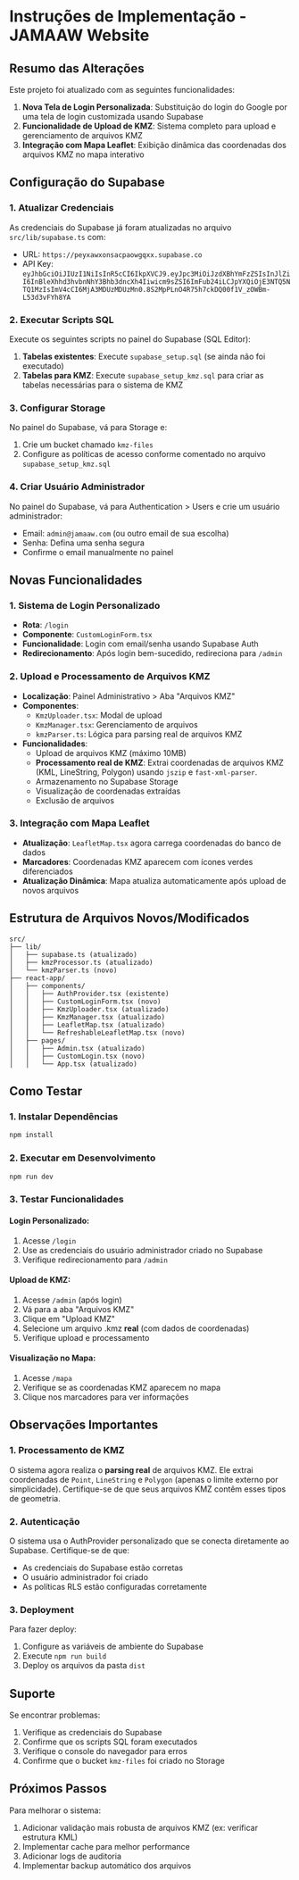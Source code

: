 # Instruções de Implementação - JAMAAW Website

## Resumo das Alterações

Este projeto foi atualizado com as seguintes funcionalidades:

1. **Nova Tela de Login Personalizada**: Substituição do login do Google por uma tela de login customizada usando Supabase
2. **Funcionalidade de Upload de KMZ**: Sistema completo para upload e gerenciamento de arquivos KMZ
3. **Integração com Mapa Leaflet**: Exibição dinâmica das coordenadas dos arquivos KMZ no mapa interativo

## Configuração do Supabase

### 1. Atualizar Credenciais
As credenciais do Supabase já foram atualizadas no arquivo `src/lib/supabase.ts` com:
- URL: `https://peyxawxonsacpaowgqxx.supabase.co`
- API Key: `eyJhbGciOiJIUzI1NiIsInR5cCI6IkpXVCJ9.eyJpc3MiOiJzdXBhYmFzZSIsInJlZiI6InBleXhhd3hvbnNhY3Bhb3dncXh4Iiwicm9sZSI6ImFub24iLCJpYXQiOjE3NTQ5NTQ1MzIsImV4cCI6MjA3MDUzMDUzMn0.8S2MpPLnO4R75h7ckDQ00f1V_zOWBm-L53d3vFYh8YA`

### 2. Executar Scripts SQL
Execute os seguintes scripts no painel do Supabase (SQL Editor):

1. **Tabelas existentes**: Execute `supabase_setup.sql` (se ainda não foi executado)
2. **Tabelas para KMZ**: Execute `supabase_setup_kmz.sql` para criar as tabelas necessárias para o sistema de KMZ

### 3. Configurar Storage
No painel do Supabase, vá para Storage e:
1. Crie um bucket chamado `kmz-files`
2. Configure as políticas de acesso conforme comentado no arquivo `supabase_setup_kmz.sql`

### 4. Criar Usuário Administrador
No painel do Supabase, vá para Authentication > Users e crie um usuário administrador:
- Email: `admin@jamaaw.com` (ou outro email de sua escolha)
- Senha: Defina uma senha segura
- Confirme o email manualmente no painel

## Novas Funcionalidades

### 1. Sistema de Login Personalizado
- **Rota**: `/login`
- **Componente**: `CustomLoginForm.tsx`
- **Funcionalidade**: Login com email/senha usando Supabase Auth
- **Redirecionamento**: Após login bem-sucedido, redireciona para `/admin`

### 2. Upload e Processamento de Arquivos KMZ
- **Localização**: Painel Administrativo > Aba "Arquivos KMZ"
- **Componentes**: 
  - `KmzUploader.tsx`: Modal de upload
  - `KmzManager.tsx`: Gerenciamento de arquivos
  - `kmzParser.ts`: Lógica para parsing real de arquivos KMZ
- **Funcionalidades**:
  - Upload de arquivos KMZ (máximo 10MB)
  - **Processamento real de KMZ**: Extrai coordenadas de arquivos KMZ (KML, LineString, Polygon) usando `jszip` e `fast-xml-parser`.
  - Armazenamento no Supabase Storage
  - Visualização de coordenadas extraídas
  - Exclusão de arquivos

### 3. Integração com Mapa Leaflet
- **Atualização**: `LeafletMap.tsx` agora carrega coordenadas do banco de dados
- **Marcadores**: Coordenadas KMZ aparecem com ícones verdes diferenciados
- **Atualização Dinâmica**: Mapa atualiza automaticamente após upload de novos arquivos

## Estrutura de Arquivos Novos/Modificados

```
src/
├── lib/
│   ├── supabase.ts (atualizado)
│   ├── kmzProcessor.ts (atualizado)
│   └── kmzParser.ts (novo)
├── react-app/
│   ├── components/
│   │   ├── AuthProvider.tsx (existente)
│   │   ├── CustomLoginForm.tsx (novo)
│   │   ├── KmzUploader.tsx (atualizado)
│   │   ├── KmzManager.tsx (atualizado)
│   │   ├── LeafletMap.tsx (atualizado)
│   │   └── RefreshableLeafletMap.tsx (novo)
│   ├── pages/
│   │   ├── Admin.tsx (atualizado)
│   │   ├── CustomLogin.tsx (novo)
│   │   └── App.tsx (atualizado)
```

## Como Testar

### 1. Instalar Dependências
```bash
npm install
```

### 2. Executar em Desenvolvimento
```bash
npm run dev
```

### 3. Testar Funcionalidades

#### Login Personalizado:
1. Acesse `/login`
2. Use as credenciais do usuário administrador criado no Supabase
3. Verifique redirecionamento para `/admin`

#### Upload de KMZ:
1. Acesse `/admin` (após login)
2. Vá para a aba "Arquivos KMZ"
3. Clique em "Upload KMZ"
4. Selecione um arquivo .kmz **real** (com dados de coordenadas)
5. Verifique upload e processamento

#### Visualização no Mapa:
1. Acesse `/mapa`
2. Verifique se as coordenadas KMZ aparecem no mapa
3. Clique nos marcadores para ver informações

## Observações Importantes

### 1. Processamento de KMZ
O sistema agora realiza o **parsing real** de arquivos KMZ. Ele extrai coordenadas de `Point`, `LineString` e `Polygon` (apenas o limite externo por simplicidade). Certifique-se de que seus arquivos KMZ contêm esses tipos de geometria.

### 2. Autenticação
O sistema usa o AuthProvider personalizado que se conecta diretamente ao Supabase. Certifique-se de que:
- As credenciais do Supabase estão corretas
- O usuário administrador foi criado
- As políticas RLS estão configuradas corretamente

### 3. Deployment
Para fazer deploy:
1. Configure as variáveis de ambiente do Supabase
2. Execute `npm run build`
3. Deploy os arquivos da pasta `dist`

## Suporte

Se encontrar problemas:
1. Verifique as credenciais do Supabase
2. Confirme que os scripts SQL foram executados
3. Verifique o console do navegador para erros
4. Confirme que o bucket `kmz-files` foi criado no Storage

## Próximos Passos

Para melhorar o sistema:
1. Adicionar validação mais robusta de arquivos KMZ (ex: verificar estrutura KML)
2. Implementar cache para melhor performance
3. Adicionar logs de auditoria
4. Implementar backup automático dos arquivos


